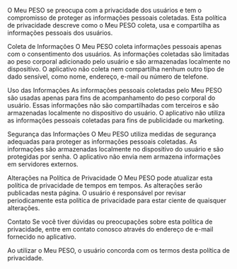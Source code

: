 O Meu PESO se preocupa com a privacidade dos usuários e tem o compromisso de proteger as informações pessoais coletadas. Esta política de privacidade descreve como o Meu PESO coleta, usa e compartilha as informações pessoais dos usuários.

Coleta de Informações
O Meu PESO coleta informações pessoais apenas com o consentimento dos usuários. As informações coletadas são limitadas ao peso corporal adicionado pelo usuário e são armazenadas localmente no dispositivo. O aplicativo não coleta nem compartilha nenhum outro tipo de dado sensível, como nome, endereço, e-mail ou número de telefone.

Uso das Informações
As informações pessoais coletadas pelo Meu PESO são usadas apenas para fins de acompanhamento do peso corporal do usuário. Essas informações não são compartilhadas com terceiros e são armazenadas localmente no dispositivo do usuário. O aplicativo não utiliza as informações pessoais coletadas para fins de publicidade ou marketing.

Segurança das Informações
O Meu PESO utiliza medidas de segurança adequadas para proteger as informações pessoais coletadas. As informações são armazenadas localmente no dispositivo do usuário e são protegidas por senha. O aplicativo não envia nem armazena informações em servidores externos.

Alterações na Política de Privacidade
O Meu PESO pode atualizar esta política de privacidade de tempos em tempos. As alterações serão publicadas nesta página. O usuário é responsável por revisar periodicamente esta política de privacidade para estar ciente de quaisquer alterações.

Contato
Se você tiver dúvidas ou preocupações sobre esta política de privacidade, entre em contato conosco através do endereço de e-mail fornecido no aplicativo.

Ao utilizar o Meu PESO, o usuário concorda com os termos desta política de privacidade.
